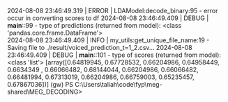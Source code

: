 2024-08-08 23:46:49.319 | ERROR    | LDAModel:decode_binary:95 - error occur in converting scores to df
2024-08-08 23:46:49.409 | DEBUG    | __main__:<module>:99 - type of predictions (returned from model): <class 'pandas.core.frame.DataFrame'>        
2024-08-08 23:46:49.409 | INFO     | my_utils:get_unique_file_name:19 - Saving file to ./result/voiced_prediction_t=1_2.csv...
2024-08-08 23:46:49.409 | DEBUG    | __main__:<module>:101 - type of scores  (returned from model): <class 'list'>
[array([0.64819945, 0.67728532, 0.66204986, 0.64958449, 0.6634349 ,
       0.66066482, 0.68144044, 0.66204986, 0.66066482, 0.66481994,
       0.67313019, 0.66204986, 0.66759003, 0.65235457, 0.67867036])]
(gw) PS C:\Users\taliah\code\fyp\meg-shared\MEG_DECODING>
